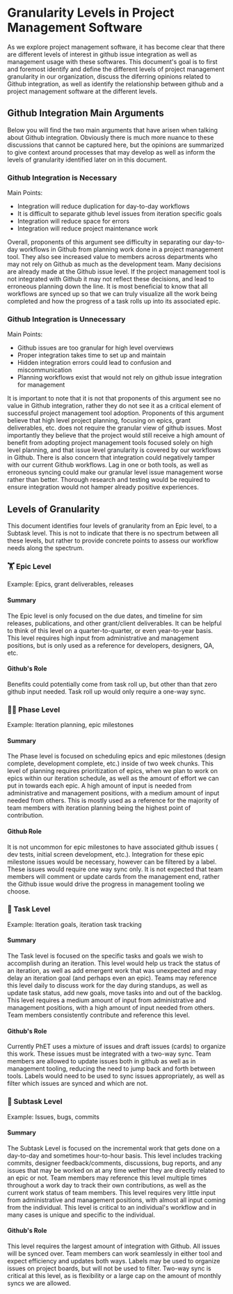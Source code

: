 # Granularity Levels in Project Management Software

As we explore project management software, it has become clear that there are different levels of interest in github
issue integration as well as management usage with these softwares. This document's goal is to first and foremost
identify and define the different levels of project management granularity in our organization, discuss the diferring
opinions related to Github integration, as well as identify the relationship between github and a project management
software at the different levels.

## Github Integration Main Arguments

Below you will find the two main arguments that have arisen when talking about Github integration. Obviously there is
much more nuance to these discussions that cannot be captured here, but the opinions are summarized to give context
around processes that may develop as well as inform the levels of granularity identified later on in this document.

### Github Integration is Necessary

Main Points:

- Integration will reduce duplication for day-to-day workflows
- It is difficult to separate github level issues from iteration specific goals
- Integration will reduce space for errors
- Integration will reduce project maintenance work

Overall, proponents of this argument see difficulty in separating our day-to-day workflows in Github from planning work
done in a project management tool. They also see increased value to members across departments who may not rely on
Github as much as the development team. Many decisions are already made at the Github issue level. If the project
management tool is not integrated with Github it may not reflect these decisions, and lead to erroneous planning down
the line. It is most beneficial to know that all workflows are synced up so that we can truly visualize all the work
being completed and how the progress of a task rolls up into its associated epic.

### Github Integration is Unnecessary

Main Points:

- Github issues are too granular for high level overviews
- Proper integration takes time to set up and maintain
- Hidden integration errors could lead to confusion and miscommunication
- Planning workflows exist that would not rely on github issue integration for management

It is important to note that it is not that proponents of this argument see no value in Github integration, rather they
do not see it as a critical element of successful project management tool adoption. Proponents of this argument believe
that high level project planning, focusing on epics, grant deliverables, etc. does not require the granular view of
github issues. Most importantly they believe that the project would still receive a high amount of benefit from adopting
project management tools focused solely on high level planning, and that issue level granularity is covered by our
workflows in Github. There is also concern that integration could negatively tamper with our current Github workflows.
Lag in one or both tools, as well as erroneous syncing could make our granular level issue management worse rather than
better. Thorough research and testing would be required to ensure integration would not hamper already positive
experiences.

## Levels of Granularity

This document identifies four levels of granularity from an Epic level, to a Subtask level. This is not to indicate that
there is no spectrum between all these levels, but rather to provide concrete points to assess our workflow needs along
the spectrum.

### :weight_lifting: Epic Level

Example: Epics, grant deliverables, releases

#### Summary

The Epic level is only focused on the due dates, and timeline for sim releases, publications, and other grant/client
deliverables. It can be helpful to think of this level on a quarter-to-quarter, or even year-to-year basis. This level
requires high input from administrative and management positions, but is only used as a reference for developers,
designers, QA, etc.

#### Github's Role

Benefits could potentially come from task roll up, but other than that zero github input needed. Task roll up would only
require a one-way sync.

### :woman_scientist: Phase Level

Example: Iteration planning, epic milestones

#### Summary

The Phase level is focused on scheduling epics and epic milestones (design complete, development complete, etc.) inside
of two week chunks. This level of planning requires prioritization of epics, when we plan to work on epics within our
iteration schedule, as well as the amount of effort we can put in towards each epic. A high amount of input is needed
from administrative and management positions, with a medium amount of input needed from others. This is mostly used as a
reference for the majority of team members with iteration planning being the highest point of contribution.

#### Github Role

It is not uncommon for epic milestones to have associated github issues ( dev tests, initial screen development, etc.).
Integration for these epic milestone issues would be necessary, however can be filtered by a label. These issues would
require one way sync only. It is not expected that team members will comment or update cards from the management end,
rather the Github issue would drive the progress in management tooling we choose.

### :microscope: Task Level

Example: Iteration goals, iteration task tracking

#### Summary

The Task level is focused on the specific tasks and goals we wish to accomplish during an iteration. This level would
help us track the status of an iteration, as well as add emergent work that was unexpected and may delay an iteration
goal (and perhaps even an epic). Teams may reference this level daily to discuss work for the day during standups, as
well as update task status, add new goals, move tasks into and out of the backlog. This level requires a medium amount
of input from administrative and management positions, with a high amount of input needed from others. Team members
consistently contribute and reference this level.

#### Github's Role

Currently PhET uses a mixture of issues and draft issues (cards) to organize this work. These issues must be integrated
with a two-way sync. Team members are allowed to update issues both in github as well as in management tooling, reducing
the need to jump back and forth between tools. Labels would need to be used to sync issues appropriately, as well as
filter which issues are synced and which are not.

### :dna: Subtask Level

Example: Issues, bugs, commits

#### Summary

The Subtask Level is focused on the incremental work that gets done on a day-to-day and sometimes hour-to-hour basis.
This level includes tracking commits, designer feedback/comments, discussions, bug reports, and any issues that may be
worked on at any time wether they are directly related to an epic or not. Team members may reference this level multiple
times throughout a work day to track their own contributions, as well as the current work status of team members. This
level requires very little input from administrative and management positions, with almost all input coming from the
individual. This level is critical to an individual's workflow and in many cases is unique and specific to the
individual.

#### Github's Role

This level requires the largest amount of integration with Github. All issues will be synced over. Team members can work
seamlessly in either tool and expect efficiency and updates both ways. Labels may be used to organize issues on project
boards, but will not be used to filter. Two-way sync is critical at this level, as is flexibility or a large cap on the
amount of monthly syncs we are allowed.
